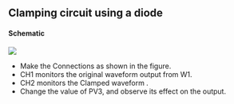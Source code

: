 Clamping circuit using a diode
---

#### Schematic

![](file:///android_asset/DOC_HTML/apps/images/schematics/Clamper.svg@100%|auto)

* Make the Connections as shown in the figure.
* CH1 monitors the original waveform output from W1.
* CH2 monitors the Clamped waveform .
* Change the value of PV3, and observe its effect on the output.